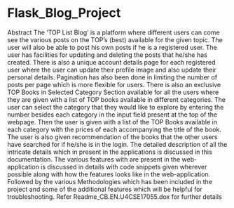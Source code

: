 # Flask_Blog_Project
Abstract
The ‘TOP List Blog’ is a platform where different users can come see the various posts on the TOP’s (best) available for the given topic. 
The user will also be able to post his own posts if he is a registered user. 
The user has facilities for updating and deleting the posts that he/she has created. 
There is also a unique account details page for each registered user where the user can update their profile image and also update their personal details.
Pagination has also been done in limiting the number of posts per page which is more flexible for users. 
There is also an exclusive TOP Books in Selected Category Section available for all the users where they are given with a list of TOP books available in different categories. 
The user can select the category that they would like to explore by entering the number besides each category in the input field present at the top of the webpage.
Then the user is given with a list of the TOP Books available in each category with the prices of each accompanying the title of the book.
The user is also given recommendation of the books that the other users have searched for if he/she is in the login. 
The detailed description of all the intricate details which in present in the applications is discussed in this documentation.
The various features with are present in the web-application is discussed in details with code snippets given wherever possible along with how the features looks like in the web-application.
Followed by the various Methodologies which has been included in the project and some of the additional features which will be helpful for troubleshooting. 
Refer Readme_CB.EN.U4CSE17055.dox for further details
